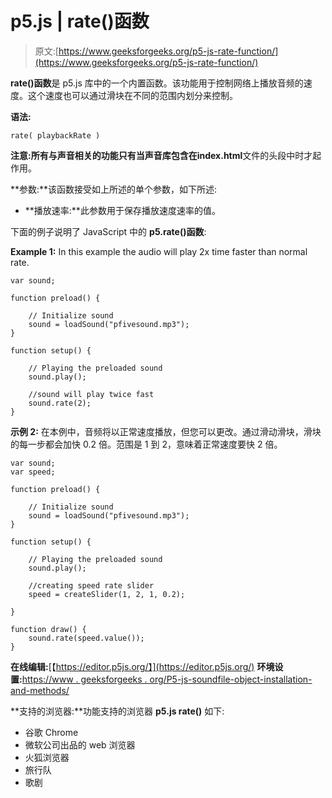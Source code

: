 # p5.js | rate()函数

> 原文:[https://www.geeksforgeeks.org/p5-js-rate-function/](https://www.geeksforgeeks.org/p5-js-rate-function/)

**rate()函数**是 p5.js 库中的一个内置函数。该功能用于控制网络上播放音频的速度。这个速度也可以通过滑块在不同的范围内划分来控制。

**语法:**

```
rate( playbackRate )
```

**注意:**所有与声音相关的功能只有当声音库包含在**index.html**文件的头段中时才起作用。

**参数:**该函数接受如上所述的单个参数，如下所述:

*   **播放速率:**此参数用于保存播放速度速率的值。

下面的例子说明了 JavaScript 中的 **p5.rate()函数**:

**Example 1:** In this example the audio will play 2x time faster than normal rate.

```
var sound; 

function preload() { 

    // Initialize sound 
    sound = loadSound("pfivesound.mp3"); 
} 

function setup() { 

    // Playing the preloaded sound 
    sound.play();

    //sound will play twice fast 
    sound.rate(2);
} 
```

**示例 2:** 在本例中，音频将以正常速度播放，但您可以更改。通过滑动滑块，滑块的每一步都会加快 0.2 倍。范围是 1 到 2，意味着正常速度要快 2 倍。

```
var sound; 
var speed; 

function preload() { 

    // Initialize sound 
    sound = loadSound("pfivesound.mp3"); 
} 

function setup() { 

    // Playing the preloaded sound 
    sound.play();

    //creating speed rate slider
    speed = createSlider(1, 2, 1, 0.2);

} 

function draw() {
    sound.rate(speed.value());
}
```

**在线编辑:**[【https://editor.p5js.org/】](https://editor.p5js.org/)
**环境设置:**[https://www . geeksforgeeks . org/P5-js-soundfile-object-installation-and-methods/](https://www.geeksforgeeks.org/p5-js-soundfile-object-installation-and-methods/)

**支持的浏览器:**功能支持的浏览器 **p5.js rate()** 如下:

*   谷歌 Chrome
*   微软公司出品的 web 浏览器
*   火狐浏览器
*   旅行队
*   歌剧